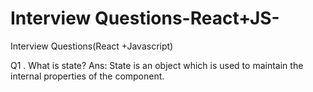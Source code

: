 # Interview Questions-React+JS-
Interview Questions(React +Javascript)

Q1 . What is state?
Ans: State is an object which is used to maintain the internal properties of the component.
